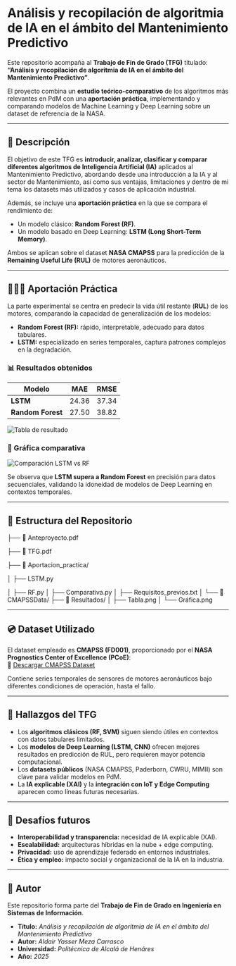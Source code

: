 # Análisis y recopilación de algoritmia de IA en el ámbito del Mantenimiento Predictivo  

Este repositorio acompaña al **Trabajo de Fin de Grado (TFG)** titulado:  
**“Análisis y recopilación de algoritmia de IA en el ámbito del Mantenimiento Predictivo”**.  

El proyecto combina un **estudio teórico-comparativo** de los algoritmos más relevantes en PdM con una **aportación práctica**, implementando y comparando modelos de Machine Learning y Deep Learning sobre un dataset de referencia de la NASA.  

---

## 📖 Descripción  

El objetivo de este TFG es **introducir, analizar, clasificar y comparar diferentes algoritmos de Inteligencia Artificial (IA)** aplicados al Mantenimiento Predictivo, abordando desde una introducción a la IA y al sector de Mantenimiento, así como sus ventajas, limitaciones y dentro de mi tema los datasets más utilizados y casos de aplicación industrial.  

Además, se incluye una **aportación práctica** en la que se compara el rendimiento de:  
- Un modelo clásico: **Random Forest (RF)**.  
- Un modelo basado en Deep Learning: **LSTM (Long Short-Term Memory)**.  

Ambos se aplican sobre el dataset **NASA CMAPSS** para la predicción de la **Remaining Useful Life (RUL)** de motores aeronáuticos.  

---

## 🧑🏽‍💻 Aportación Práctica  

La parte experimental se centra en predecir la vida útil restante (**RUL**) de los motores, comparando la capacidad de generalización de los modelos:  

- **Random Forest (RF):** rápido, interpretable, adecuado para datos tabulares.  
- **LSTM:** especializado en series temporales, captura patrones complejos en la degradación.  

### 📊 Resultados obtenidos  

| Modelo         | MAE    | RMSE   |
|----------------|--------|--------|
| **LSTM**       | 24.36  | 37.34  |
| **Random Forest** | 27.50  | 38.82  |

![Tabla de resultado](TFG/Resultados/Tabla.png)


### 🔎 Gráfica comparativa  

![Comparación LSTM vs RF](TFG/Resultados/Gráfica.png)  

Se observa que **LSTM supera a Random Forest** en precisión para datos secuenciales, validando la idoneidad de modelos de Deep Learning en contextos temporales.  

---

## 📂 Estructura del Repositorio  
├── 📄 Anteproyecto.pdf

├── 📄 TFG.pdf

├── 📂 Aportacion_practica/

│ ├── LSTM.py

│ ├── RF.py
│ ├── Comparativa.py
│ ├── Requisitos_previos.txt
│ └── 📂 CMAPSSData/ 
├── 📂 Resultados/
│ ├── Tabla.png
│ └── Gráfica.png 

---

## 💿 Dataset Utilizado  

El dataset empleado es **CMAPSS (FD001)**, proporcionado por el **NASA Prognostics Center of Excellence (PCoE)**:  
🔗 [Descargar CMAPSS Dataset](https://data.nasa.gov/dataset/C-MAPSS-Aircraft-Engine-Simulator-Data/xaut-bemq)  

Contiene series temporales de sensores de motores aeronáuticos bajo diferentes condiciones de operación, hasta el fallo.  

---

## 🎯 Hallazgos del TFG  

- Los **algoritmos clásicos (RF, SVM)** siguen siendo útiles en contextos con datos tabulares limitados.  
- Los **modelos de Deep Learning (LSTM, CNN)** ofrecen mejores resultados en predicción de RUL, pero requieren mayor potencia computacional.  
- Los **datasets públicos** (NASA CMAPSS, Paderborn, CWRU, MIMII) son clave para validar modelos en PdM.  
- La **IA explicable (XAI)** y la **integración con IoT y Edge Computing** aparecen como líneas futuras necesarias.  

---

## 🔮 Desafíos futuros  

- **Interoperabilidad y transparencia:** necesidad de IA explicable (XAI).  
- **Escalabilidad:** arquitecturas híbridas en la nube + edge computing.  
- **Privacidad:** uso de aprendizaje federado en entornos industriales.  
- **Ética y empleo:** impacto social y organizacional de la IA en la industria.  

---

## 👤 Autor  

Este repositorio forma parte del **Trabajo de Fin de Grado en Ingeniería en Sistemas de Información**.  

- **Título:** *Análisis y recopilación de algoritmia de IA en el ámbito del Mantenimiento Predictivo*  
- **Autor:** *Aldair Yasser Meza Carrasco*
- **Universidad:** *Politécnica de Alcalá de Henáres*
- **Año:** *2025* 









